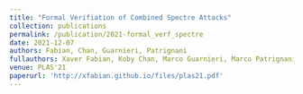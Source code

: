 ```yaml
---
title: "Formal Verifiation of Combined Spectre Attacks"
collection: publications
permalink: /publication/2021-formal_verf_spectre
date: 2021-12-07
authors: Fabian, Chan, Guarnieri, Patrignani
fullauthors: Xaver Fabian, Koby Chan, Marco Guarnieri, Marco Patrignani
venue: PLAS'21
paperurl: 'http://xfabian.github.io/files/plas21.pdf'
---
```

